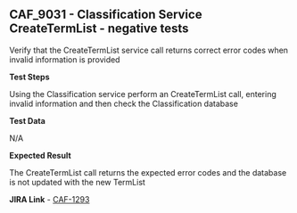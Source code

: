 ## CAF_9031 - Classification Service CreateTermList - negative tests ##

Verify that the CreateTermList service call returns correct error codes when invalid information is provided

**Test Steps**

Using the Classification service perform an CreateTermList call, entering invalid information and then check the Classification database

**Test Data**

N/A

**Expected Result**

The CreateTermList call returns the expected error codes and the database is not updated with the new TermList

**JIRA Link** - [CAF-1293](https://jira.autonomy.com/browse/CAF-1293)


